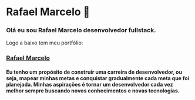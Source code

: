 # Rafael Marcelo 🚀

### Olá eu sou <strong>Rafael Marcelo</strong> desenvolvedor fullstack.

Logo a baixo tem meu portfólio:

### [Rafael Marcelo](https://rafaelmarcelo08.herokuapp.com/)

#### Eu tenho um propósito de construir uma carreira de desenvolvedor, ou seja, mapear minhas metas e conquistar gradualmente cada meta que foi planejada. Minhas aspirações é tornar um desenvolvedor cada vez melhor sempre buscando novos conhecimentos e novas tecnologias.

